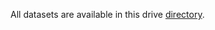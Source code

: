 All datasets are available in this drive [directory](https://drive.google.com/drive/folders/1KMY5PKpjndtLq8Q4KiRAEpN_vVAo_RHc?usp=sharing).
